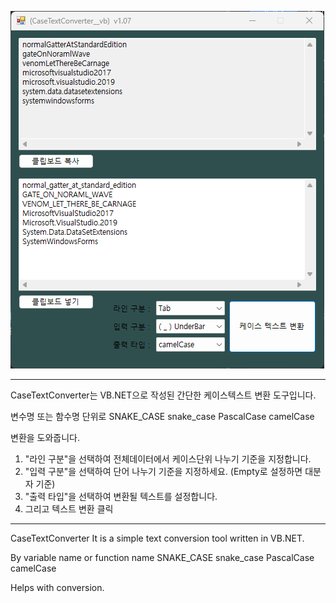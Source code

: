 ![Screenshot](ScreenShot.png)



-----------------------------------------------------------------------------------------------------------------------
CaseTextConverter는
VB.NET으로 작성된 간단한 케이스텍스트 변환 도구입니다.

변수명 또는 함수명 단위로
SNAKE_CASE
snake_case
PascalCase
camelCase

변환을 도와줍니다.


1) "라인 구분"을 선택하여 전체데이터에서 케이스단위 나누기 기준을 지정합니다.
2) "입력 구분"을 선택하여 단어 나누기 기준을 지정하세요. (Empty로 설정하면 대분자 기준)
3) "출력 타입"을 선택하여 변환될 텍스트를 설정합니다.
4) 그리고 텍스트 변환 클릭



-----------------------------------------------------------------------------------------------------------------------
CaseTextConverter
It is a simple text conversion tool written in VB.NET.

By variable name or function name
SNAKE_CASE
snake_case
PascalCase
camelCase

Helps with conversion.




